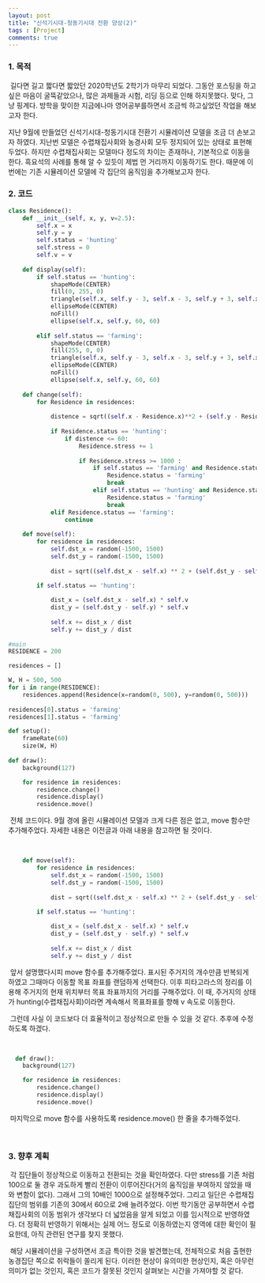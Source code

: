 ```yaml
---
layout: post
title: "신석기시대-청동기시대 전환 양상(2)"
tags : [Project]
comments: true
---
```


### 1. 목적

​	길다면 길고 짧다면 짧았던 2020학년도 2학기가 마무리 되었다. 그동안 포스팅을 하고싶은 마음이 굴뚝같았으나, 많은 과제들과 시험, 리딩 등으로 인해 하지못했다. 맞다, 그냥 핑계다. 방학을 맞이한 지금에나마 영어공부를하면서 조금씩 하고싶었던 작업을 해보고자 한다.

 지난 9월에 만들었던 신석기시대-청동기시대 전환기 시뮬레이션 모델을 조금 더 손보고자 하였다. 지난번 모델은 수렵채집사회와 농경사회 모두 정지되어 있는 상태로 표현해 두었다. 하지만 수렵채집사회는 모델마다 정도의 차이는 존재하나, 기본적으로 이동을 한다. 흑요석의 사례를 통해 알 수 있듯이 제법 먼 거리까지 이동하기도 한다. 때문에 이번에는 기존 시뮬레이션 모델에 각 집단의 움직임을 추가해보고자 한다.

### 2. 코드

```python
class Residence():
    def __init__(self, x, y, v=2.5):
        self.x = x
        self.y = y
        self.status = 'hunting'
        self.stress = 0
        self.v = v
        
    def display(self):
        if self.status == 'hunting':
            shapeMode(CENTER)
            fill(0, 255, 0)
            triangle(self.x, self.y - 3, self.x - 3, self.y + 3, self.x + 3, self.y + 3)
            ellipseMode(CENTER)
            noFill()
            ellipse(self.x, self.y, 60, 60)
            
        elif self.status == 'farming':
            shapeMode(CENTER)
            fill(255, 0, 0)
            triangle(self.x, self.y - 3, self.x - 3, self.y + 3, self.x + 3, self.y + 3)
            ellipseMode(CENTER)
            noFill()
            ellipse(self.x, self.y, 60, 60)
            
    def change(self):
        for Residence in residences:
            
            distence = sqrt((self.x - Residence.x)**2 + (self.y - Residence.y)**2)
            
            if Residence.status == 'hunting':
                if distence <= 60:
                    Residence.stress += 1
                    
                    if Residence.stress >= 1000 :
                        if self.status == 'farming' and Residence.status == 'hunting':
                            Residence.status = 'farming'
                            break
                        elif self.status == 'hunting' and Residence.status == 'farming':
                            Residence.status = 'farming'
                            break
            elif Residence.status == 'farming':
                continue
                        
    def move(self):
        for residence in residences:
            self.dst_x = random(-1500, 1500)
            self.dst_y = random(-1500, 1500)
    
            dist = sqrt((self.dst_x - self.x) ** 2 + (self.dst_y - self.y) ** 2)
    
        if self.status == 'hunting':

            dist_x = (self.dst_x - self.x) * self.v
            dist_y = (self.dst_y - self.y) * self.v
            
            self.x += dist_x / dist
            self.y += dist_y / dist
            
#main
RESIDENCE = 200

residences = []

W, H = 500, 500
for i in range(RESIDENCE):
    residences.append(Residence(x=random(0, 500), y=random(0, 500)))
    
residences[0].status = 'farming'
residences[1].status = 'farming'

def setup():
    frameRate(60)
    size(W, H)
    
def draw():
    background(127)

    for residence in residences:
        residence.change()
        residence.display()
        residence.move()
```

​	전체 코드이다. 9월 경에 올린 시뮬레이션 모델과 크게 다른 점은 없고, move 함수만 추가해주었다. 자세한 내용은 이전글과 아래 내용을 참고하면 될 것이다.

<br>

```python
    def move(self):
        for residence in residences:
            self.dst_x = random(-1500, 1500)
            self.dst_y = random(-1500, 1500)
    
            dist = sqrt((self.dst_x - self.x) ** 2 + (self.dst_y - self.y) ** 2)
    
        if self.status == 'hunting':

            dist_x = (self.dst_x - self.x) * self.v
            dist_y = (self.dst_y - self.y) * self.v
            
            self.x += dist_x / dist
            self.y += dist_y / dist
```

​	앞서 설명했다시피 move 함수를 추가해주었다. 표시된 주거지의 개수만큼 반복되게 하였고 그때마다 이동할 목표 좌표를 랜덤하게 선택한다. 이후 피타고라스의 정리를 이용해 주거지의 현재 위치부터 목표 좌표까지의 거리를 구해주었다. 이 때, 주거지의 상태가 hunting(수렵채집사회)이라면 계속해서 목표좌표를 향해 v 속도로 이동한다.

​	그런데 사실 이 코드보다 더 효율적이고 정상적으로 만들 수 있을 것 같다. 추후에 수정하도록 하겠다.

<br>

```python
  def draw():
    background(127)

    for residence in residences:
        residence.change()
        residence.display()
        residence.move()
```

​	마지막으로 move 함수를 사용하도록 residence.move() 한 줄을 추가해주었다.

<br>



### 3. 향후 계획

​	각 집단들이 정상적으로 이동하고 전환되는 것을 확인하였다. 다만 stress를 기존 처럼 100으로 둘 경우 과도하게 빨리 전환이 이루어진다(거의 움직임을 부여하지 않았을 때와 변함이 없다). 그래서 그의 10배인 1000으로 설정해주었다. 그리고 일단은 수렵채집집단의 범위를 기존의 30에서 60으로 2배 늘려주었다. 이번 학기동안 공부하면서 수렵채집사회의 이동 범위가 생각보다 더 넓었음을 알게 되었고 이를 임시적으로 반영하였다. 더 정확히 반영하기 위해서는 실제 어느 정도로 이동하였는지 영역에 대한 확인이 필요한데, 아직 관련된 연구를 찾지 못했다. 

​	해당 시뮬레이션을 구성하면서 조금 특이한 것을 발견했는데, 전체적으로 처음 출현한 농경집단 쪽으로 취락들이 쏠리게 된다. 이러한 현상이 유의미한 현상인지, 혹은 아무런 의미가 없는 것인지, 혹은 코드가 잘못된 것인지 살펴보는 시간을 가져야할 것 같다. 